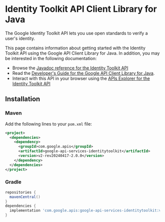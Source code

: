 # Identity Toolkit API Client Library for Java

The Google Identity Toolkit API lets you use open standards to verify a user's identity.

This page contains information about getting started with the Identity Toolkit API
using the Google API Client Library for Java. In addition, you may be interested
in the following documentation:

* Browse the [Javadoc reference for the Identity Toolkit API][javadoc]
* Read the [Developer's Guide for the Google API Client Library for Java][google-api-client].
* Interact with this API in your browser using the [APIs Explorer for the Identity Toolkit API][api-explorer]

## Installation

### Maven

Add the following lines to your `pom.xml` file:

```xml
<project>
  <dependencies>
    <dependency>
      <groupId>com.google.apis</groupId>
      <artifactId>google-api-services-identitytoolkit</artifactId>
      <version>v2-rev20240417-2.0.0</version>
    </dependency>
  </dependencies>
</project>
```

### Gradle

```gradle
repositories {
  mavenCentral()
}
dependencies {
  implementation 'com.google.apis:google-api-services-identitytoolkit:v2-rev20240417-2.0.0'
}
```

[javadoc]: https://googleapis.dev/java/google-api-services-identitytoolkit/latest/index.html
[google-api-client]: https://github.com/googleapis/google-api-java-client/
[api-explorer]: https://developers.google.com/apis-explorer/#p/identitytoolkit/v1/
